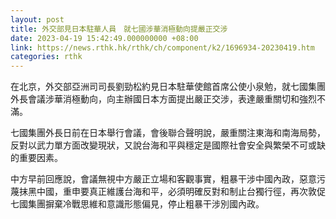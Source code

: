 ```yaml
---
layout: post
title: 外交部見日本駐華人員　就七國涉華消極動向提嚴正交涉
date: 2023-04-19 15:42:49.000000000 +08:00
link: https://news.rthk.hk/rthk/ch/component/k2/1696934-20230419.htm
categories: rthk
---
```


在北京，外交部亞洲司司長劉勁松約見日本駐華使館首席公使小泉勉，就七國集團外長會議涉華消極動向，向主辦國日本方面提出嚴正交涉，表達嚴重關切和強烈不滿。

七國集團外長日前在日本舉行會議，會後聯合聲明說，嚴重關注東海和南海局勢，反對以武力單方面改變現狀，又說台海和平與穩定是國際社會安全與繁榮不可或缺的重要因素。

中方早前回應說，會議無視中方嚴正立場和客觀事實，粗暴干涉中國內政，惡意污蔑抹黑中國，重申要真正維護台海和平，必須明確反對和制止台獨行徑，再次敦促七國集團摒棄冷戰思維和意識形態偏見，停止粗暴干涉別國內政。
